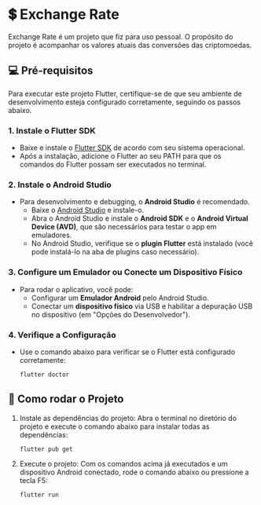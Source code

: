 # 💲 Exchange Rate

Exchange Rate é um projeto que fiz para uso pessoal. O propósito do projeto é acompanhar os valores atuais das conversões das criptomoedas.

<!-- [Assista ao vídeo de demonstração]() -->

## 💻 Pré-requisitos

Para executar este projeto Flutter, certifique-se de que seu ambiente de desenvolvimento esteja configurado corretamente, seguindo os passos abaixo.

### 1. Instale o Flutter SDK

- Baixe e instale o [Flutter SDK](https://flutter.dev/docs/get-started/install) de acordo com seu sistema operacional.
- Após a instalação, adicione o Flutter ao seu PATH para que os comandos do Flutter possam ser executados no terminal.

### 2. Instale o Android Studio

- Para desenvolvimento e debugging, o **Android Studio** é recomendado.
  - Baixe o [Android Studio](https://developer.android.com/studio) e instale-o.
  - Abra o Android Studio e instale o **Android SDK** e o **Android Virtual Device (AVD)**, que são necessários para testar o app em emuladores.
  - No Android Studio, verifique se o **plugin Flutter** está instalado (você pode instalá-lo na aba de plugins caso necessário).

### 3. Configure um Emulador ou Conecte um Dispositivo Físico

- Para rodar o aplicativo, você pode:
  - Configurar um **Emulador Android** pelo Android Studio.
  - Conectar um **dispositivo físico** via USB e habilitar a depuração USB no dispositivo (em "Opções do Desenvolvedor").

### 4. Verifique a Configuração

- Use o comando abaixo para verificar se o Flutter está configurado corretamente:
  ```bash
  flutter doctor
  ```

## 🚀 Como rodar o Projeto

1. Instale as dependências do projeto: Abra o terminal no diretório do projeto e execute o comando abaixo para instalar todas as dependências:

   ```
   flutter pub get
   ```

2. Execute o projeto: Com os comandos acima já executados e um dispositivo Android conectado, rode o comando abaixo ou pressione a tecla F5:

   ```
   flutter run
   ```
